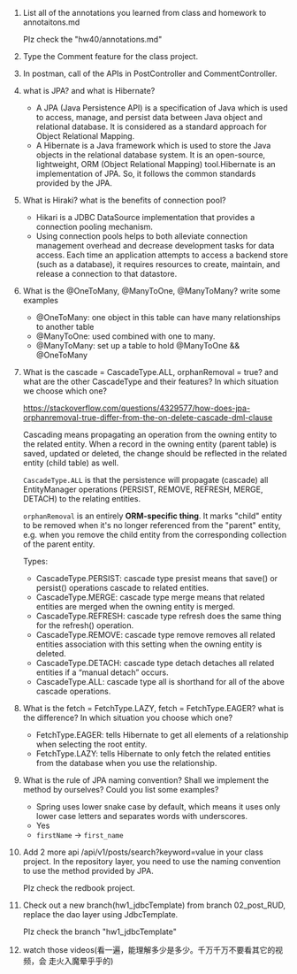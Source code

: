 1. List all of the annotations you learned from class and homework to annotaitons.md

   Plz check the "hw40/annotations.md"

2. Type the Comment feature for the class project.

3. In postman, call of the APIs in PostController and CommentController.

4. what is JPA? and what is Hibernate?

   - A JPA (Java Persistence API) is a specification of Java which is used to access, manage, and persist data between Java object and relational database. It is considered as a standard approach for Object Relational Mapping.
   - A Hibernate is a Java framework which is used to store the Java objects in the relational database system. It is an open-source, lightweight, ORM (Object Relational Mapping) tool.Hibernate is an implementation of JPA. So, it follows the common standards provided by the JPA.

5. What is Hiraki? what is the benefits of connection pool?

   - Hikari is a JDBC DataSource implementation that provides a connection pooling mechanism.
   - Using connection pools helps to both alleviate connection management overhead and decrease development tasks for data access. Each time an application attempts to access a backend store (such as a database), it requires resources to create, maintain, and release a connection to that datastore.

6. What is the @OneToMany, @ManyToOne, @ManyToMany? write some examples

   - @OneToMany: one object in this table can have many relationships to another table
   - @ManyToOne: used combined with one to many.
   - @ManyToMany: set up a table to hold @ManyToOne && @OneToMany

7. What is the cascade = CascadeType.ALL, orphanRemoval = true? and what are the other CascadeType and their features? In which situation we choose which one?

   https://stackoverflow.com/questions/4329577/how-does-jpa-orphanremoval-true-differ-from-the-on-delete-cascade-dml-clause

   Cascading means propagating an operation from the owning entity to the related entity. When a record in the owning entity (parent table) is saved, updated or deleted, the change should be reflected in the related entity (child table) as well.

   `CascadeType.ALL` is that the persistence will propagate (cascade) all EntityManager operations (PERSIST, REMOVE, REFRESH, MERGE, DETACH) to the relating entities.

   `orphanRemoval` is an entirely **ORM-specific thing**. It marks "child" entity to be removed when it's no longer referenced from the "parent" entity, e.g. when you remove the child entity from the corresponding collection of the parent entity.

   Types:

   - CascadeType.PERSIST: cascade type presist means that save() or persist() operations cascade to related entities.
   - CascadeType.MERGE: cascade type merge means that related entities are merged when the owning entity is merged.
   - CascadeType.REFRESH: cascade type refresh does the same thing for the refresh() operation.
   - CascadeType.REMOVE: cascade type remove removes all related entities association with this setting when the owning entity is deleted.
   - CascadeType.DETACH: cascade type detach detaches all related entities if a “manual detach” occurs.
   - CascadeType.ALL: cascade type all is shorthand for all of the above cascade operations.

8. What is the fetch = FetchType.LAZY, fetch = FetchType.EAGER? what is the difference? In which situation you choose which one?

   - FetchType.EAGER: tells Hibernate to get all elements of a relationship when selecting the root entity.
   - FetchType.LAZY: tells Hibernate to only fetch the related entities from the database when you use the relationship.

9. What is the rule of JPA naming convention? Shall we implement the method by ourselves? Could you list some examples?

   - Spring uses lower snake case by default, which means it uses only lower case letters and separates words with underscores.
   - Yes
   - `firstName` -> `first_name`

10. Add 2 more api /api/v1/posts/search?keyword=value in your class project. In the repository layer, you need to use the naming convention to use the method provided by JPA.

    Plz check the redbook project.

11. Check out a new branch(hw1_jdbcTemplate) from branch 02_post_RUD, replace the dao layer using JdbcTemplate.

    Plz check the branch "hw1_jdbcTemplate"

12. watch those videos(看⼀遍，能理解多少是多少。千万千万不要看其它的视频，会 ⾛⽕⼊魔晕乎乎的)